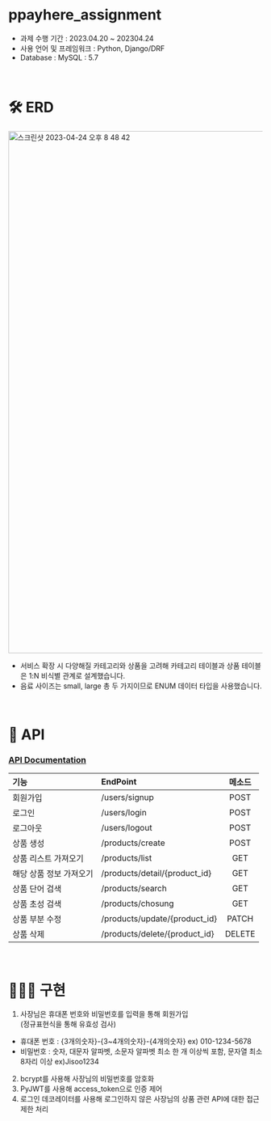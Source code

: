 # ppayhere_assignment

- 과제 수행 기간 : 2023.04.20 ~ 202304.24
- 사용 언어 및 프레임워크 : Python, Django/DRF
- Database : MySQL : 5.7
<br/>

# 🛠 ERD
<img width="1033" alt="스크린샷 2023-04-24 오후 8 48 42" src="https://user-images.githubusercontent.com/89918678/233992769-e6b0f1a3-5729-43f7-a0ba-5d5ccf9932b4.png">

- 서비스 확장 시 다양해질 카테고리와 상품을 고려해 카테고리 테이블과 상품 테이블은 1:N 비식별 관계로 설계했습니다.
- 음료 사이즈는 small, large 총 두 가지이므로 ENUM 데이터 타입을 사용했습니다.
<br/>

# 📡 API
### [API Documentation](https://documenter.getpostman.com/view/20782433/2s93Y5QLSk)

|기능|EndPoint|메소드|
|:---|:---|:---:|
|회원가입|/users/signup|POST|
|로그인|/users/login|POST|
|로그아웃|/users/logout|POST|
|상품 생성|/products/create|POST|
|상품 리스트 가져오기|/products/list|GET|
|해당 상품 정보 가져오기|/products/detail/{product_id}|GET|
|상품 단어 검색|/products/search|GET|
|상품 초성 검색|/products/chosung|GET|
|상품 부분 수정|/products/update/{product_id}|PATCH|
|상품 삭제|/products/delete/{product_id}|DELETE|
<br/>

# 🙋🏻‍♀️ 구현
1. 사장님은 휴대폰 번호와 비밀번호를 입력을 통해 회원가입<br/>
(정규표현식을 통해 유효성 검사)
- 휴대폰 번호 : {3개의숫자}-{3~4개의숫자}-{4개의숫자} ex) 010-1234-5678
- 비밀번호 : 숫자, 대문자 알파벳, 소문자 알파벳 최소 한 개 이상씩 포함, 문자열 최소 8자리 이상 ex)Jisoo1234
2. bcrypt를 사용해 사장님의 비밀번호를 암호화
3. PyJWT를 사용해 access_token으로 인증 제어
4. 로그인 데코레이터를 사용해 로그인하지 않은 사장님의 상품 관련 API에 대한 접근 제한 처리
